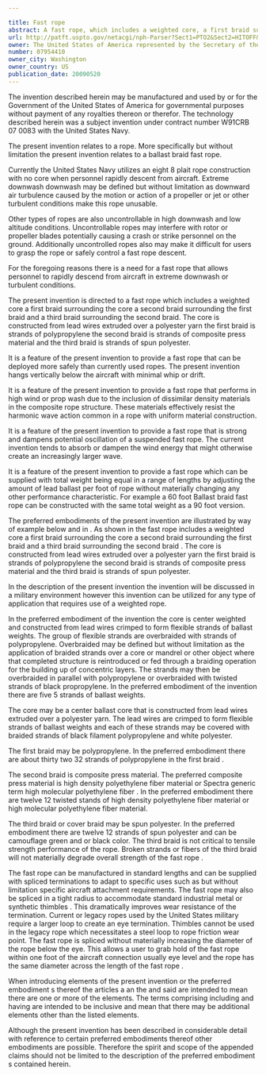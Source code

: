 ```yaml
---

title: Fast rope
abstract: A fast rope, which includes a weighted core, a first braid surrounding the core, a second braid surrounding the first braid, and a third braid surrounding the second braid. The core is constructed from lead wires extruded over a polyester yarn, the first braid is strands of polypropylene, the second braid is strands of composite press material, and the third braid is strands of spun polyester.
url: http://patft.uspto.gov/netacgi/nph-Parser?Sect1=PTO2&Sect2=HITOFF&p=1&u=%2Fnetahtml%2FPTO%2Fsearch-adv.htm&r=1&f=G&l=50&d=PALL&S1=07954410&OS=07954410&RS=07954410
owner: The United States of America represented by the Secretary of the Navy
number: 07954410
owner_city: Washington
owner_country: US
publication_date: 20090520
---
```

The invention described herein may be manufactured and used by or for the Government of the United States of America for governmental purposes without payment of any royalties thereon or therefor. The technology described herein was a subject invention under contract number W91CRB 07 0083 with the United States Navy.

The present invention relates to a rope. More specifically but without limitation the present invention relates to a ballast braid fast rope.

Currently the United States Navy utilizes an eight 8 plait rope construction with no core when personnel rapidly descent from aircraft. Extreme downwash downwash may be defined but without limitation as downward air turbulence caused by the motion or action of a propeller or jet or other turbulent conditions make this rope unusable.

Other types of ropes are also uncontrollable in high downwash and low altitude conditions. Uncontrollable ropes may interfere with rotor or propeller blades potentially causing a crash or strike personnel on the ground. Additionally uncontrolled ropes also may make it difficult for users to grasp the rope or safely control a fast rope descent.

For the foregoing reasons there is a need for a fast rope that allows personnel to rapidly descend from aircraft in extreme downwash or turbulent conditions.

The present invention is directed to a fast rope which includes a weighted core a first braid surrounding the core a second braid surrounding the first braid and a third braid surrounding the second braid. The core is constructed from lead wires extruded over a polyester yarn the first braid is strands of polypropylene the second braid is strands of composite press material and the third braid is strands of spun polyester.

It is a feature of the present invention to provide a fast rope that can be deployed more safely than currently used ropes. The present invention hangs vertically below the aircraft with minimal whip or drift.

It is a feature of the present invention to provide a fast rope that performs in high wind or prop wash due to the inclusion of dissimilar density materials in the composite rope structure. These materials effectively resist the harmonic wave action common in a rope with uniform material construction.

It is a feature of the present invention to provide a fast rope that is strong and dampens potential oscillation of a suspended fast rope. The current invention tends to absorb or dampen the wind energy that might otherwise create an increasingly larger wave.

It is a feature of the present invention to provide a fast rope which can be supplied with total weight being equal in a range of lengths by adjusting the amount of lead ballast per foot of rope without materially changing any other performance characteristic. For example a 60 foot Ballast braid fast rope can be constructed with the same total weight as a 90 foot version.

The preferred embodiments of the present invention are illustrated by way of example below and in . As shown in the fast rope includes a weighted core a first braid surrounding the core a second braid surrounding the first braid and a third braid surrounding the second braid . The core is constructed from lead wires extruded over a polyester yarn the first braid is strands of polypropylene the second braid is strands of composite press material and the third braid is strands of spun polyester.

In the description of the present invention the invention will be discussed in a military environment however this invention can be utilized for any type of application that requires use of a weighted rope.

In the preferred embodiment of the invention the core is center weighted and constructed from lead wires crimped to form flexible strands of ballast weights. The group of flexible strands are overbraided with strands of polypropylene. Overbraided may be defined but without limitation as the application of braided strands over a core or mandrel or other object where that completed structure is reintroduced or fed through a braiding operation for the building up of concentric layers. The strands may then be overbraided in parallel with polypropylene or overbraided with twisted strands of black propropylene. In the preferred embodiment of the invention there are five 5 strands of ballast weights.

The core may be a center ballast core that is constructed from lead wires extruded over a polyester yarn. The lead wires are crimped to form flexible strands of ballast weights and each of these strands may be covered with braided strands of black filament polypropylene and white polyester.

The first braid may be polypropylene. In the preferred embodiment there are about thirty two 32 strands of polypropylene in the first braid .

The second braid is composite press material. The preferred composite press material is high density polyethylene fiber material or Spectra generic term high molecular polyethylene fiber . In the preferred embodiment there are twelve 12 twisted stands of high density polyethylene fiber material or high molecular polyethylene fiber material.

The third braid or cover braid may be spun polyester. In the preferred embodiment there are twelve 12 strands of spun polyester and can be camouflage green and or black color. The third braid is not critical to tensile strength performance of the rope. Broken strands or fibers of the third braid will not materially degrade overall strength of the fast rope .

The fast rope can be manufactured in standard lengths and can be supplied with spliced terminations to adapt to specific uses such as but without limitation specific aircraft attachment requirements. The fast rope may also be spliced in a tight radius to accommodate standard industrial metal or synthetic thimbles . This dramatically improves wear resistance of the termination. Current or legacy ropes used by the United States military require a larger loop to create an eye termination. Thimbles cannot be used in the legacy rope which necessitates a steel loop to rope friction wear point. The fast rope is spliced without materially increasing the diameter of the rope below the eye. This allows a user to grab hold of the fast rope within one foot of the aircraft connection usually eye level and the rope has the same diameter across the length of the fast rope .

When introducing elements of the present invention or the preferred embodiment s thereof the articles a an the and said are intended to mean there are one or more of the elements. The terms comprising including and having are intended to be inclusive and mean that there may be additional elements other than the listed elements.

Although the present invention has been described in considerable detail with reference to certain preferred embodiments thereof other embodiments are possible. Therefore the spirit and scope of the appended claims should not be limited to the description of the preferred embodiment s contained herein.

